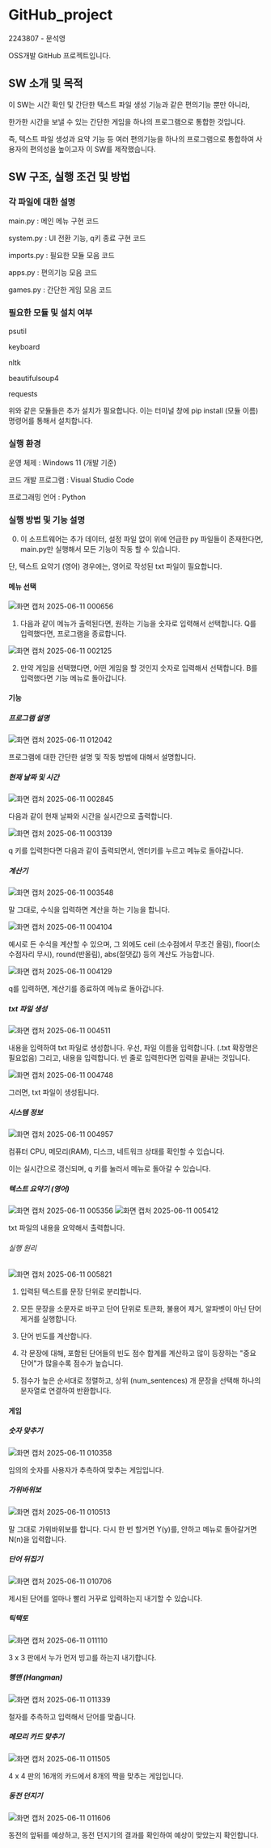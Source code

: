 # GitHub_project
2243807 - 문석영

OSS개발 GitHub 프로젝트입니다.

## SW 소개 및 목적
이 SW는 시간 확인 및 간단한 텍스트 파일 생성 기능과 같은 편의기능 뿐만 아니라,

한가한 시간을 보낼 수 있는 간단한 게임을 하나의 프로그램으로 통합한 것입니다.

즉, 텍스트 파일 생성과 요약 기능 등 여러 편의기능을 하나의 프로그램으로 통합하여 사용자의 편의성을 높이고자 이 SW를 제작했습니다.

## SW 구조, 실행 조건 및 방법
### 각 파일에 대한 설명
main.py : 메인 메뉴 구현 코드

system.py : UI 전환 기능, q키 종료 구현 코드

imports.py : 필요한 모듈 모음 코드

apps.py : 편의기능 모음 코드

games.py : 간단한 게임 모음 코드

### 필요한 모듈 및 설치 여부
psutil

keyboard

nltk

beautifulsoup4

requests

위와 같은 모듈들은 추가 설치가 필요합니다. 이는 터미널 창에 pip install (모듈 이름) 명령어를 통해서 설치합니다.

### 실행 환경
운영 체제 : Windows 11 (개발 기준)

코드 개발 프로그램 : Visual Studio Code

프로그래밍 언어 : Python

### 실행 방법 및 기능 설명
0. 이 소프트웨어는 추가 데이터, 설정 파일 없이 위에 언급한 py 파일들이 존재한다면, main.py만 실행해서 모든 기능이 작동 할 수 있습니다.

단, 텍스트 요약기 (영어) 경우에는, 영어로 작성된 txt 파일이 필요합니다.
#### 메뉴 선택
![화면 캡처 2025-06-11 000656](https://github.com/user-attachments/assets/784e4603-8f11-44f8-a77a-d35df7b133a2)

1. 다음과 같이 메뉴가 출력된다면, 원하는 기능을 숫자로 입력해서 선택합니다. Q를 입력했다면, 프로그램을 종료합니다.

![화면 캡처 2025-06-11 002125](https://github.com/user-attachments/assets/5a793e58-6497-4e1a-bc5d-160bb499d52e)

2. 만약 게임을 선택했다면, 어떤 게임을 할 것인지 숫자로 입력해서 선택합니다. B를 입력했다면 기능 메뉴로 돌아갑니다.

#### 기능
##### 프로그램 설명
![화면 캡처 2025-06-11 012042](https://github.com/user-attachments/assets/52f9560e-9317-4868-83b2-673e0954fbe8)

프로그램에 대한 간단한 설명 및 작동 방법에 대해서 설명합니다.

##### 현재 날짜 및 시간
![화면 캡처 2025-06-11 002845](https://github.com/user-attachments/assets/6da760c8-6bb8-4a46-8c3b-556696c07599)

다음과 같이 현재 날짜와 시간을 실시간으로 출력합니다.

![화면 캡처 2025-06-11 003139](https://github.com/user-attachments/assets/e96af932-ba83-4422-a004-ec931e351e4d)

q 키를 입력한다면 다음과 같이 출력되면서, 엔터키를 누르고 메뉴로 돌아갑니다.

##### 계산기
![화면 캡처 2025-06-11 003548](https://github.com/user-attachments/assets/9eb417ac-17e3-4469-b01c-9dde03b59b3a)

말 그대로, 수식을 입력하면 계산을 하는 기능을 합니다.

![화면 캡처 2025-06-11 004104](https://github.com/user-attachments/assets/40cb213e-991a-4f4e-bded-c952911f1ac4)

예시로 든 수식을 계산할 수 있으며, 그 외에도 ceil (소수점에서 무조건 올림), floor(소수점자리 무시), round(반올림), abs(절댓값) 등의 계산도 가능합니다.

![화면 캡처 2025-06-11 004129](https://github.com/user-attachments/assets/e9841f8a-c6dc-4feb-b89f-e090e3ba41c1)

q를 입력하면, 계산기를 종료하여 메뉴로 돌아갑니다.

##### txt 파일 생성
![화면 캡처 2025-06-11 004511](https://github.com/user-attachments/assets/061b7e85-8421-4de8-9172-62445a4dba1b)

내용을 입력하여 txt 파일로 생성합니다.
우선, 파일 이름을 입력합니다. (.txt 확장명은 필요없음)
그리고, 내용을 입력합니다. 빈 줄로 입력한다면 입력을 끝내는 것입니다.

![화면 캡처 2025-06-11 004748](https://github.com/user-attachments/assets/3ed11495-895a-4993-9541-b2e584849c55)

그러면, txt 파일이 생성됩니다.
##### 시스템 정보

![화면 캡처 2025-06-11 004957](https://github.com/user-attachments/assets/9c72b41a-f2bc-46fa-ac1f-7fdb1979adc2)

컴퓨터 CPU, 메모리(RAM), 디스크, 네트워크 상태를 확인할 수 있습니다.

이는 실시간으로 갱신되며, q 키를 눌러서 메뉴로 돌아갈 수 있습니다.


##### 텍스트 요약기 (영어)
![화면 캡처 2025-06-11 005356](https://github.com/user-attachments/assets/62d7c7f7-6bbd-4e85-930a-7a26f068a844)
![화면 캡처 2025-06-11 005412](https://github.com/user-attachments/assets/fd4b7c44-5976-466d-b583-21d530be72a4)

txt 파일의 내용을 요약해서 출력합니다.

###### 실행 원리
![화면 캡처 2025-06-11 005821](https://github.com/user-attachments/assets/496850a8-c083-435d-a5f7-e07b3e509a66)

1. 입력된 텍스트를 문장 단위로 분리합니다.

2. 모든 문장을 소문자로 바꾸고 단어 단위로 토큰화, 불용어 제거, 알파벳이 아닌 단어 제거를 실행합니다.
  
3. 단어 빈도를 계산합니다.
  
4. 각 문장에 대해, 포함된 단어들의 빈도 점수 합계를 계산하고 많이 등장하는 "중요 단어"가 많을수록 점수가 높습니다.
  
5. 점수가 높은 순서대로 정렬하고, 상위 (num_sentences) 개 문장을 선택해 하나의 문자열로 연결하여 반환합니다.

#### 게임
##### 숫자 맞추기
![화면 캡처 2025-06-11 010358](https://github.com/user-attachments/assets/4fb128b2-e89d-434c-b489-2f52d890116b)

임의의 숫자를 사용자가 추측하여 맞추는 게임입니다.
##### 가위바위보
![화면 캡처 2025-06-11 010513](https://github.com/user-attachments/assets/959f06f8-db02-42de-8c2b-1c28fdacb316)

말 그대로 가위바위보를 합니다. 다시 한 번 할거면 Y(y)를, 안하고 메뉴로 돌아갈거면 N(n)을 입력합니다.
##### 단어 뒤집기
![화면 캡처 2025-06-11 010706](https://github.com/user-attachments/assets/973c18de-a7d3-4770-a65e-6d6f926affda)

제시된 단어를 얼마나 빨리 거꾸로 입력하는지 내기할 수 있습니다.
##### 틱택토
![화면 캡처 2025-06-11 011110](https://github.com/user-attachments/assets/1cf1afe0-cde2-4007-b414-cbc7bd3f4807)

3 x 3 판에서 누가 먼저 빙고를 하는지 내기합니다.
##### 행맨 (Hangman)
![화면 캡처 2025-06-11 011339](https://github.com/user-attachments/assets/bcef21fa-6730-4aa9-89e0-02657521e2cd)

철자를 추측하고 입력해서 단어를 맞춥니다.
##### 메모리 카드 맞추기
![화면 캡처 2025-06-11 011505](https://github.com/user-attachments/assets/fe99b655-c0c8-448c-8ccd-0e63d4e3d0fa)

4 x 4 판의 16개의 카드에서 8개의 짝을 맞추는 게임입니다.
##### 동전 던지기
![화면 캡처 2025-06-11 011606](https://github.com/user-attachments/assets/46390c29-277a-4916-a982-91f8f58511db)

동전의 앞뒤를 예상하고, 동전 던지기의 결과를 확인하여 예상이 맞았는지 확인합니다.

